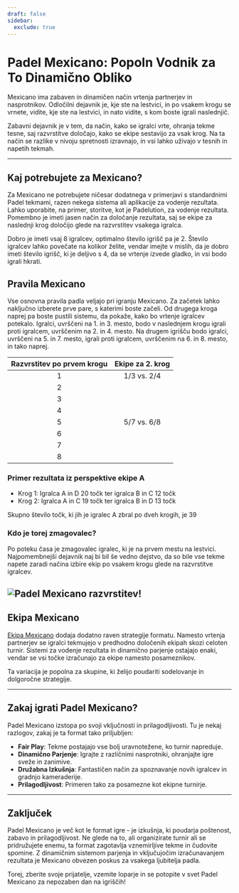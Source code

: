```yaml
---
draft: false
sidebar:
  exclude: true
---
```


# Padel Mexicano: Popoln Vodnik za To Dinamično Obliko

Mexicano ima zabaven in dinamičen način vrtenja partnerjev in nasprotnikov. Odločilni dejavnik je, kje ste na lestvici, in po vsakem krogu se vrnete, vidite, kje ste na lestvici, in nato vidite, s kom boste igrali naslednjič.

Zabavni dejavnik je v tem, da način, kako se igralci vrte, ohranja tekme tesne, saj razvrstitve določajo, kako se ekipe sestavijo za vsak krog. Na ta način se razlike v nivoju spretnosti izravnajo, in vsi lahko uživajo v tesnih in napetih tekmah.


---

## Kaj potrebujete za Mexicano?

Za Mexicano ne potrebujete ničesar dodatnega v primerjavi s standardnimi Padel tekmami, razen nekega sistema ali aplikacije za vodenje rezultata. Lahko uporabite, na primer, storitve, kot je Padelution, za vodenje rezultata. Pomembno je imeti jasen način za določanje rezultata, saj se ekipe za naslednji krog določijo glede na razvrstitev vsakega igralca.

Dobro je imeti vsaj 8 igralcev, optimalno število igrišč pa je 2. Število igralcev lahko povečate na kolikor želite, vendar imejte v mislih, da je dobro imeti število igrišč, ki je deljivo s 4, da se vrtenje izvede gladko, in vsi bodo igrali hkrati.

## Pravila Mexicano
Vse osnovna pravila padla veljajo pri igranju Mexicano. Za začetek lahko naključno izberete prve pare, s katerimi boste začeli. Od drugega kroga naprej pa boste pustili sistemu, da pokaže, kako bo vrtenje igralcev potekalo. Igralci, uvrščeni na 1. in 3. mesto, bodo v naslednjem krogu igrali proti igralcem, uvrščenim na 2. in 4. mesto. Na drugem igrišču bodo igralci, uvrščeni na 5. in 7. mesto, igrali proti igralcem, uvrščenim na 6. in 8. mesto, in tako naprej.

| Razvrstitev po prvem krogu | Ekipe za 2. krog |
|:---------------------------:|:-------------------:|
|              1              |     1/3 vs. 2/4     |
|              2              |                     |
|              3              |                     |
|              4              |                     |
|              5              |     5/7 vs. 6/8     |
|              6              |                     |
|              7              |                     |
|              8              |                     |


### Primer rezultata iz perspektive ekipe A
- Krog 1: Igralca A in D 20 točk ter igralca B in C 12 točk
- Krog 2: Igralca A in C 19 točk ter igralca B in D 13 točk

Skupno število točk, ki jih je igralec A zbral po dveh krogih, je 39


### Kdo je torej zmagovalec?
Po poteku časa je zmagovalec igralec, ki je na prvem mestu na lestvici. Najpomembnejši dejavnik naj bi bil še vedno dejstvo, da so bile vse tekme napete zaradi načina izbire ekip po vsakem krogu glede na razvrstitve igralcev.

![Padel Mexicano razvrstitev!](/sl/images/padel-mexicano.png "Padel Mexicano razvrstitev")
---


## Ekipa Mexicano

[Ekipa Mexicano](/sl/team-mexicano) dodaja dodatno raven strategije formatu. Namesto vrtenja partnerjev se igralci tekmujejo v predhodno določenih ekipah skozi celoten turnir. Sistemi za vodenje rezultata in dinamično parjenje ostajajo enaki, vendar se vsi točke izračunajo za ekipe namesto posameznikov.

Ta variacija je popolna za skupine, ki želijo poudariti sodelovanje in dolgoročne strategije.

---
## Zakaj igrati Padel Mexicano?

Padel Mexicano izstopa po svoji vključnosti in prilagodljivosti. Tu je nekaj razlogov, zakaj je ta format tako priljubljen:
- **Fair Play**: Tekme postajajo vse bolj uravnotežene, ko turnir napreduje.
- **Dinamično Parjenje**: Igrajte z različnimi nasprotniki, ohranjajte igre sveže in zanimive.
- **Družabna Izkušnja**: Fantastičen način za spoznavanje novih igralcev in gradnjo kameraderije.
- **Prilagodljivost**: Primeren tako za posamezne kot ekipne turnirje.

---

## Zaključek

Padel Mexicano je več kot le format igre - je izkušnja, ki poudarja poštenost, zabavo in prilagodljivost. Ne glede na to, ali organizirate turnir ali se pridružujete enemu, ta format zagotavlja vznemirljive tekme in čudovite spomine. Z dinamičnim sistemom parjenja in vključujočim izračunavanjem rezultata je Mexicano obvezen poskus za vsakega ljubitelja padla.

Torej, zberite svoje prijatelje, vzemite loparje in se potopite v svet Padel Mexicano za nepozaben dan na igriščih!